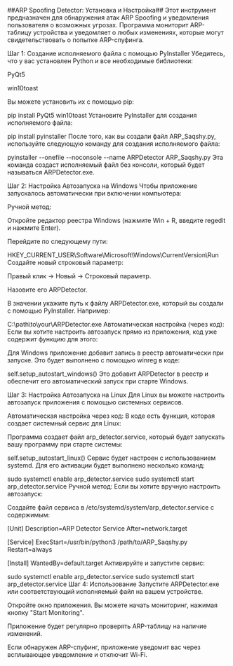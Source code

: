 ##ARP Spoofing Detector: Установка и Настройка##
Этот инструмент предназначен для обнаружения атак ARP Spoofing и уведомления пользователя о возможных угрозах. Программа мониторит ARP-таблицу устройства и уведомляет о любых изменениях, которые могут свидетельствовать о попытке ARP-спуфинга.

Шаг 1: Создание исполняемого файла с помощью PyInstaller
Убедитесь, что у вас установлен Python и все необходимые библиотеки:

PyQt5

win10toast

Вы можете установить их с помощью pip:

pip install PyQt5 win10toast
Установите PyInstaller для создания исполняемого файла:

pip install pyinstaller
После того, как вы создали файл ARP_Saqshy.py, используйте следующую команду для создания исполняемого файла:

pyinstaller --onefile --noconsole --name ARPDetector ARP_Saqshy.py
Эта команда создаст исполняемый файл без консоли, который будет называться ARPDetector.exe.

Шаг 2: Настройка Автозапуска на Windows
Чтобы приложение запускалось автоматически при включении компьютера:

Ручной метод:

Откройте редактор реестра Windows (нажмите Win + R, введите regedit и нажмите Enter).

Перейдите по следующему пути:

HKEY_CURRENT_USER\Software\Microsoft\Windows\CurrentVersion\Run
Создайте новый строковый параметр:

Правый клик → Новый → Строковый параметр.

Назовите его ARPDetector.

В значении укажите путь к файлу ARPDetector.exe, который вы создали с помощью PyInstaller. Например:

C:\path\to\your\ARPDetector.exe
Автоматическая настройка (через код): Если вы хотите настроить автозапуск прямо из приложения, код уже содержит функцию для этого:

Для Windows приложение добавит запись в реестр автоматически при запуске. Это будет выполнено с помощью winreg в коде:

self.setup_autostart_windows()
Это добавит ARPDetector в реестр и обеспечит его автоматический запуск при старте Windows.

Шаг 3: Настройка Автозапуска на Linux
Для Linux вы можете настроить автозапуск приложения с помощью системных сервисов.

Автоматическая настройка через код: В коде есть функция, которая создает системный сервис для Linux:

Программа создает файл arp_detector.service, который будет запускать вашу программу при старте системы:

self.setup_autostart_linux()
Сервис будет настроен с использованием systemd. Для его активации будет выполнено несколько команд:

sudo systemctl enable arp_detector.service
sudo systemctl start arp_detector.service
Ручной метод: Если вы хотите вручную настроить автозапуск:

Создайте файл сервиса в /etc/systemd/system/arp_detector.service с содержимым:

[Unit]
Description=ARP Detector Service
After=network.target

[Service]
ExecStart=/usr/bin/python3 /path/to/ARP_Saqshy.py
Restart=always

[Install]
WantedBy=default.target
Активируйте и запустите сервис:

sudo systemctl enable arp_detector.service
sudo systemctl start arp_detector.service
Шаг 4: Использование
Запустите ARPDetector.exe или соответствующий исполняемый файл на вашем устройстве.

Откройте окно приложения. Вы можете начать мониторинг, нажимая кнопку "Start Monitoring".

Приложение будет регулярно проверять ARP-таблицу на наличие изменений.

Если обнаружен ARP-спуфинг, приложение уведомит вас через всплывающее уведомление и отключит Wi-Fi.
